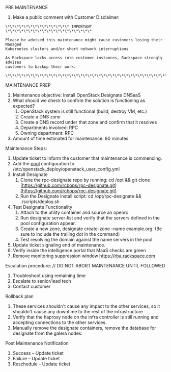 PRE MAINTENANCE
1. Make a public comment with Customer Disclaimer:

```
\*\*\*\*\*\*\*\*\*\*\*\*\*\* IMPORTANT \*\*\*\*\*\*\*\*\*\*\*\*\*\*\*\*\*\*\*

Please be advised this maintenance might cause customers losing their Managed 
Kubernetes clusters and/or short network interruptions

As Rackspace lacks access into customer instances, Rackspace strongly advises 
customers to backup their work.

\*\*\*\*\*\*\*\*\*\*\*\*\*\*\*\*\*\*\*\*\*\*\*\*\*\*\*\*\*\*\*\*\*\*\*\*\*\*\*
```

MAINTENANCE PREP
1. Maintenance objective: Install OpenStack Designate DNSaaS
1. What should we check to confirm the solution is functioning as expected?
	1. OpenStack system is still functional (build, destroy VM, etc.)
	1. Create a DNS zone
	1. Create a DNS record under that zone and confirm that it resolves	
	1. Departments involved: RPC
	1. Owning department: RPC
1. Amount of time estimated for maintenance: 90 minutes


Maintenance Steps:
1. Update ticket to inform the customer that maintenance is commencing.
1. Add the [pool](CONFIGURATION.md) configuration to /etc/openstack\_deploy/openstack\_user\_config.yml
1. Install Designate
	1. Clone the rpc-designate repo by running: cd /opt &amp;&amp; git clone [https://github.com/rcbops/rpc-designate.git](https://github.com/rcbops/rpc-designate.git)
	1. Run the Designate install script: cd /opt/rpc-designate &amp;&amp; ./scripts/deploy.sh
1. Test Designate Functionality
	1. Attach to the utility container and source an openrc
	1. Run designate server-list and verify that the servers defined in the pool configuration appear.
	1. Create a new zone, designate create-zone –name example.org. (Be sure to include the trailing dot in the command)
	1. Test resolving the domain against the name servers in the pool
1. Update ticket signaling end of maintenance.
1. Verify inside the intelligence portal that MaaS checks are green
1. Remove monitoring suppression window https://rba.rackspace.com

Escalation procedure:  // DO NOT ABORT MAINTENANCE UNTIL FOLLOWED
1. Troubleshoot using remaining time
1. Escalate to senior/lead tech
1. Contact customer


Rollback plan
1. These services shouldn&#39;t cause any impact to the other services, so it shouldn&#39;t cause any downtime to the rest of the infrastructure
1. Verify that the haproxy node on the infra controller is still running and accepting connections to the other services.
1. Manually remove the designate containers, remove the database for designate from the galera nodes.


Post Maintenance Notification
1. Success – Update ticket
1. Failure – Update ticket
1. Reschedule – Update ticket
